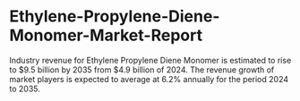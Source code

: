 # Ethylene-Propylene-Diene-Monomer-Market-Report
Industry revenue for Ethylene Propylene Diene Monomer is estimated to rise to $9.5 billion by 2035 from $4.9 billion of 2024. The revenue growth of market players is expected to average at 6.2% annually for the period 2024 to 2035.
